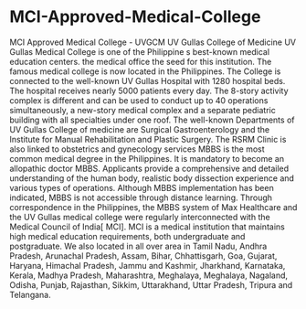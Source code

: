 # MCI-Approved-Medical-College
MCI Approved Medical College - UVGCM   UV Gullas College of Medicine  UV Gullas Medical College is one of the Philippine s best-known medical education centers. the medical office the seed for this institution. The famous medical college is now located in the Philippines. The College is connected to the well-known UV Gullas Hospital with 1280 hospital beds. The hospital receives nearly 5000 patients every day. The 8-story activity complex is different and can be used to conduct up to 40 operations simultaneously, a new-story medical complex and a separate pediatric building with all specialties under one roof. The well-known Departments of UV Gullas College of medicine are Surgical Gastroenterology and the Institute for Manual Rehabilitation and Plastic Surgery. The RSRM Clinic is also linked to obstetrics and gynecology services  MBBS is the most common medical degree in the Philippines. It is mandatory to become an allopathic doctor MBBS. Applicants provide a comprehensive and detailed understanding of the human body, realistic body dissection experience and various types of operations. Although MBBS implementation has been indicated, MBBS is not accessible through distance learning. Through correspondence in the Philippines, the MBBS system of Max Healthcare and the UV Gullas medical college were regularly interconnected with the Medical Council of India[ MCI]. MCI is a medical institution that maintains high medical education requirements, both undergraduate and postgraduate.  We also located in all over area in Tamil Nadu, Andhra Pradesh, Arunachal Pradesh, Assam, Bihar, Chhattisgarh, Goa, Gujarat, Haryana, Himachal Pradesh, Jammu and Kashmir, Jharkhand, Karnataka, Kerala, Madhya Pradesh, Maharashtra, Meghalaya, Meghalaya, Nagaland, Odisha, Punjab, Rajasthan, Sikkim, Uttarakhand, Uttar Pradesh, Tripura and Telangana.
